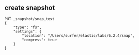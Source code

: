 ## create snapshot

```
PUT _snapshot/snap_test
{
    "type": "fs",
    "settings": {
        "location": "/Users/surfer/elastic/labs/6.2.4/snap",
        "compress": true
    }
}
```
